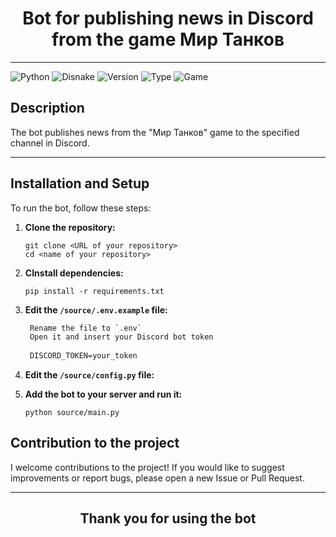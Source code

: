 # <h1 align="center">Bot for publishing news in Discord from the game Мир Танков</h1>

---
![Python](https://img.shields.io/badge/python-3.12+-blue)
![Disnake](https://img.shields.io/badge/disnake-v2.9.2-darkblue)
![Version](https://img.shields.io/badge/BotVersion-1.0-lime)
![Type](https://img.shields.io/badge/BotType-parser-white)
![Game](https://img.shields.io/badge/Game-МирТанков-brown)

## <h2>Description</h2>

The bot publishes news from the "Мир Танков" game
to the specified channel in Discord.

---
## <h2>Installation and Setup</h2>

To run the bot, follow these steps:
1. **Clone the repository:**
   ```shell
   git clone <URL of your repository>
   cd <name of your repository>
   ```

2. **CInstall dependencies:**
   ```shell
   pip install -r requirements.txt
   ```

3. **Edit the `/source/.env.example` file:**
   ```txt
    Rename the file to `.env`
    Open it and insert your Discord bot token
    
    DISCORD_TOKEN=your_token
   ```

4. **Edit the `/source/config.py` file:**

5. **Add the bot to your server and run it:**
   ```shell
   python source/main.py
   ```

<h2>Contribution to the project</h2>
I welcome contributions to the project! If you would like to suggest improvements or report bugs,
please open a new Issue or Pull Request.

---
<h2 align="center">Thank you for using the bot</h2>